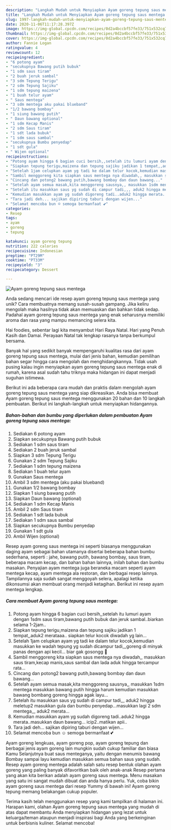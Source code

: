 ```yaml
---
description: "Langkah Mudah untuk Menyiapkan Ayam goreng tepung saus mentega Anti Gagal"
title: "Langkah Mudah untuk Menyiapkan Ayam goreng tepung saus mentega Anti Gagal"
slug: 1997-langkah-mudah-untuk-menyiapkan-ayam-goreng-tepung-saus-mentega-anti-gagal
date: 2020-11-06T11:17:28.397Z
image: https://img-global.cpcdn.com/recipes/0d2a4bccbf57fe33/751x532cq70/ayam-goreng-tepung-saus-mentega-foto-resep-utama.jpg
thumbnail: https://img-global.cpcdn.com/recipes/0d2a4bccbf57fe33/751x532cq70/ayam-goreng-tepung-saus-mentega-foto-resep-utama.jpg
cover: https://img-global.cpcdn.com/recipes/0d2a4bccbf57fe33/751x532cq70/ayam-goreng-tepung-saus-mentega-foto-resep-utama.jpg
author: Fannie Logan
ratingvalue: 4
reviewcount: 12
recipeingredient:
- "6 potong ayam"
- "secukupnya Bawang putih bubuk"
- "1 sdm saus tiram"
- "2 buah jeruk sambal"
- "3 sdm Tepung Terigu"
- "2 sdm Tepung Sajiku"
- "1 sdm tepung maizena"
- "1 buah telur ayam"
- " Saus mentega"
- "3 sdm mentega aku pakai blueband"
- "1/2 bawang bombay"
- "1 siung bawang putih"
- " Daun bawang optional"
- "1 sdm Kecap Manis"
- "2 sdm Saus tiram"
- "1 sdt lada bubuk"
- "1 sdm saus sambal"
- "secukupnya Bumbu penyedap"
- "1 sdt gula"
- " Wijen optional"
recipeinstructions:
- "Potong ayam hingga 6 bagian cuci bersih,,setelah itu lumuri ayam dengan 1sdm saus tiram,bawang putih bubuk dan jeruk sambal..biarkan selama 1-2jam.."
- "Siapkan tepung terigu,maizena dan tepung sajiku jadikan 1 tempat,,aduk2 merataaa.. siapkan telur kocok diwadah yg lain..."
- "Setelah 1jam celupkan ayam yg tadi ke dalam telur kocok,kemudian masukkan ke wadah tepung yg sudah dicampur tadi,,,goreng di minyak panas dengan api kecil... biar gak gosongg 🤭"
- "Sambil menggoreng kita siapkan saus mentega nya diwadah,, masukkan saus tiram,kecap manis,saus sambal dan lada aduk hingga tercampur rata..."
- "Cincang dan potong2 bawang putih,bawang bombay dan daun bawang..."
- "Setelah ayam semua masak,kita menggoreng sausnya,, masukkan 1sdm mentega masukkan bawang putih hingga harum kemudian masukkan bawang bombang goreng hingga agak layu..."
- "Setelah itu masukkan saus yg sudah di campur tadi,,, aduk2 hingga meletup2 masukkan gula dan bumbu penyedap...masukkan lagi 2 sdm mentega,,, aduk2 merata..."
- "Kemudian masukkan ayam yg sudah digoreng tadi..aduk2 hingga merata..masukkan daun bawang... icip2..matikan apii.."
- "Tara jadi deh... sajikan dipiring taburi dengan wijen..."
- "Selamat mencoba bun ☺️ semoga bermanfaat 💕"
categories:
- Resep
tags:
- ayam
- goreng
- tepung

katakunci: ayam goreng tepung 
nutrition: 222 calories
recipecuisine: Indonesian
preptime: "PT29M"
cooktime: "PT33M"
recipeyield: "3"
recipecategory: Dessert

---
```



![Ayam goreng tepung saus mentega](https://img-global.cpcdn.com/recipes/0d2a4bccbf57fe33/751x532cq70/ayam-goreng-tepung-saus-mentega-foto-resep-utama.jpg)

Anda sedang mencari ide resep ayam goreng tepung saus mentega yang unik? Cara membuatnya memang susah-susah gampang. Jika keliru mengolah maka hasilnya tidak akan memuaskan dan bahkan tidak sedap. Padahal ayam goreng tepung saus mentega yang enak seharusnya memiliki aroma dan rasa yang mampu memancing selera kita.

Hai foodies, sebentar lagi kita menyambut Hari Raya Natal. Hari yang Penuh Kasih dan Damai. Perayaan Natal tak lengkap rasanya tanpa berkumpul bersama.

Banyak hal yang sedikit banyak mempengaruhi kualitas rasa dari ayam goreng tepung saus mentega, mulai dari jenis bahan, kemudian pemilihan bahan segar hingga cara mengolah dan menghidangkannya. Tidak usah pusing kalau ingin menyiapkan ayam goreng tepung saus mentega enak di rumah, karena asal sudah tahu triknya maka hidangan ini dapat menjadi suguhan istimewa.


Berikut ini ada beberapa cara mudah dan praktis dalam mengolah ayam goreng tepung saus mentega yang siap dikreasikan. Anda bisa membuat Ayam goreng tepung saus mentega menggunakan 20 bahan dan 10 langkah pembuatan. Berikut ini langkah-langkah untuk menyiapkan hidangannya.

<!--inarticleads1-->

##### Bahan-bahan dan bumbu yang diperlukan dalam pembuatan Ayam goreng tepung saus mentega:

1. Sediakan 6 potong ayam
1. Siapkan secukupnya Bawang putih bubuk
1. Sediakan 1 sdm saus tiram
1. Sediakan 2 buah jeruk sambal
1. Siapkan 3 sdm Tepung Terigu
1. Gunakan 2 sdm Tepung Sajiku
1. Sediakan 1 sdm tepung maizena
1. Sediakan 1 buah telur ayam
1. Gunakan  Saus mentega
1. Ambil 3 sdm mentega (aku pakai blueband)
1. Gunakan 1/2 bawang bombay
1. Siapkan 1 siung bawang putih
1. Siapkan  Daun bawang (optional)
1. Sediakan 1 sdm Kecap Manis
1. Ambil 2 sdm Saus tiram
1. Sediakan 1 sdt lada bubuk
1. Sediakan 1 sdm saus sambal
1. Siapkan secukupnya Bumbu penyedap
1. Gunakan 1 sdt gula
1. Ambil  Wijen (optional)


Resep ayam goreng saus mentega ini seperti biasanya menggunakan daging ayam sebagai bahan utamanya disertai beberapa bahan bumbu sederhana, seperti : jahe, bawang putih, bawang bombay, saus tiram, beberapa macam kecap, dan bahan bahan lainnya, inilah bahan dan bumbu masakan. Penyajian ayam mentega juga beraneka macam seperti ayam mentega kecap, ayam mentega ala restoran, dan berbagai resep lainnya. Tampilannya saja sudah sangat menggoyah selera, apalagi ketika dikonsumsi akan membuat orang menjadi ketagihan. Berikut ini resep ayam mentega lengkap. 

<!--inarticleads2-->

##### Cara membuat Ayam goreng tepung saus mentega:

1. Potong ayam hingga 6 bagian cuci bersih,,setelah itu lumuri ayam dengan 1sdm saus tiram,bawang putih bubuk dan jeruk sambal..biarkan selama 1-2jam..
1. Siapkan tepung terigu,maizena dan tepung sajiku jadikan 1 tempat,,aduk2 merataaa.. siapkan telur kocok diwadah yg lain...
1. Setelah 1jam celupkan ayam yg tadi ke dalam telur kocok,kemudian masukkan ke wadah tepung yg sudah dicampur tadi,,,goreng di minyak panas dengan api kecil... biar gak gosongg 🤭
1. Sambil menggoreng kita siapkan saus mentega nya diwadah,, masukkan saus tiram,kecap manis,saus sambal dan lada aduk hingga tercampur rata...
1. Cincang dan potong2 bawang putih,bawang bombay dan daun bawang...
1. Setelah ayam semua masak,kita menggoreng sausnya,, masukkan 1sdm mentega masukkan bawang putih hingga harum kemudian masukkan bawang bombang goreng hingga agak layu...
1. Setelah itu masukkan saus yg sudah di campur tadi,,, aduk2 hingga meletup2 masukkan gula dan bumbu penyedap...masukkan lagi 2 sdm mentega,,, aduk2 merata...
1. Kemudian masukkan ayam yg sudah digoreng tadi..aduk2 hingga merata..masukkan daun bawang... icip2..matikan apii..
1. Tara jadi deh... sajikan dipiring taburi dengan wijen...
1. Selamat mencoba bun ☺️ semoga bermanfaat 💕


Ayam goreng lengkuas, ayam goreng pop, ayam goreng tepung dan berbagai jenis ayam goreng lain mungkin sudah cukup familiar dan biasa Kamu Selanjutnya buat saus menteganya, yaitu dengan menumis bawang Bombay sampai layu kemudian masukkan semua bahan saus yang sudah. Resep ayam goreng mentega adalah salah satu resep bentuk olahan ayam goreng yang paling banyak difavoritkan baik oleh anak-anak Resep pertama yang akan kita berikan adalah ayam goreng saus mentega. Menu masakan yang satu ini sangat mudah dibuat dan anda hanya perlu. Yuk, coba bikin ayam goreng saus mentega dari resep Yummy di bawah ini! Ayam goreng tepung memang belakangan cukup populer. 

Terima kasih telah menggunakan resep yang kami tampilkan di halaman ini. Harapan kami, olahan Ayam goreng tepung saus mentega yang mudah di atas dapat membantu Anda menyiapkan hidangan yang lezat untuk keluarga/teman ataupun menjadi inspirasi bagi Anda yang berkeinginan untuk berbisnis kuliner. Selamat mencoba!
